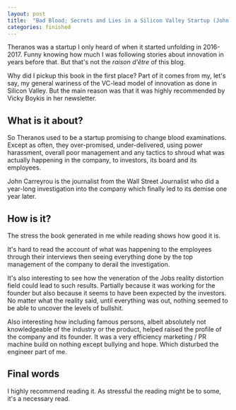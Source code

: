 ```yaml
---
layout: post
title:  "Bad Blood; Secrets and Lies in a Silicon Valley Startup (John Carreyrou)"
categories: finished
---
```


Theranos was a startup I only heard of when it started unfolding in 2016-2017. Funny knowing how much I was following stories about innovation in years before that. But that's not the *raison d'être* of this blog.

Why did I pickup this book in the first place? Part of it comes from my, let's say, my general wariness of the VC-lead model of innovation as done in Silicon Valley. But the main reason was that it was highly recommended by Vicky Boykis in her newsletter.

## What is it about?

So Theranos used to be a startup promising to change blood examinations. Except as often, they over-promised, under-delivered, using power harassment, overall poor management and any tactics to shroud what was actually happening in the company, to investors, its board and its employees.

John Carreyrou is the journalist from the Wall Street Journalist who did a year-long investigation into the company which finally led to its demise one year later.

## How is it?

The stress the book generated in me while reading shows how good it is.

It's hard to read the account of what was happening to the employees through their interviews then seeing everything done by the top management of the company to derail the investigation.

It's also interesting to see how the veneration of the Jobs reality distortion field could lead to such results. Partially because it was working for the founder but also because it seems to have been expected by the investors. No matter what the reality said, until everything was out, nothing seemed to be able to uncover the levels of bullshit.

Also interesting how including famous persons, albeit absolutely not knowledgeable of the industry or the product, helped raised the profile of the company and its founder. It was a very efficiency marketing / PR machine build on nothing except bullying and hope. Which disturbed the engineer part of me.

## Final words

I highly recommend reading it. As stressful the reading might be to some, it's a necessary read.
